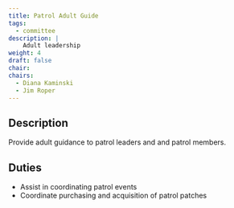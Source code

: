 ```yaml
---
title: Patrol Adult Guide
tags:
  - committee
description: |
    Adult leadership
weight: 4
draft: false
chair:
chairs:
  - Diana Kaminski
  - Jim Roper
---
```



## Description

Provide adult guidance to patrol leaders and and patrol members.

## Duties

- Assist in coordinating patrol events
- Coordinate purchasing and acquisition of patrol patches
